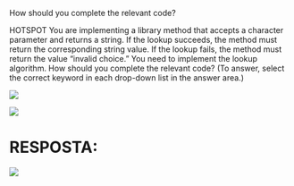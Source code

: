 ﻿How should you complete the relevant code?

HOTSPOT
You are implementing a library method that accepts a character parameter and returns a
string.
If the lookup succeeds, the method must return the corresponding string value. If the lookup
fails, the method must return the value “invalid choice.”
You need to implement the lookup algorithm.
How should you complete the relevant code? (To answer, select the correct keyword in each
drop-down list in the answer area.)

![](https://cdn.briefmenow.org/wp-content/uploads/70-483-v2/24.jpg)

![](https://cdn.briefmenow.org/wp-content/uploads/70-483-v2/25.jpg)


# RESPOSTA:

![](https://cdn.briefmenow.org/wp-content/uploads/70-483-v2/26.jpg)

